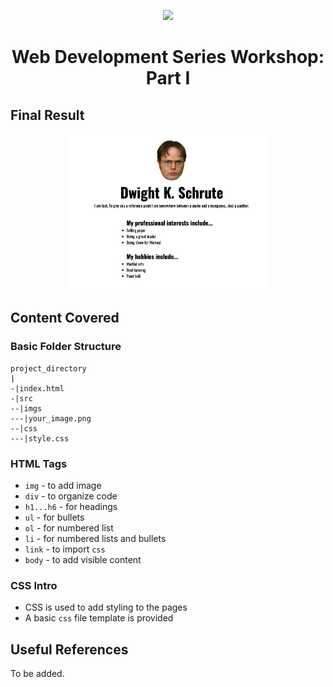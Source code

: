 <p align="center"><img src="https://raw.githubusercontent.com/HackToHelpUTD/web_dev_series_fall19/master/.github/WITBxH2H_dark.png" height="200"><p>
<h1 align="center">Web Development Series Workshop: Part I</h1>

## Final Result

<p align="center"><img src="https://raw.githubusercontent.com/HackToHelpUTD/web-dev-series-fall19/master/workshop_1/.github/final.png" height="250"><p>

## Content Covered
### Basic Folder Structure
```
project_directory
|
-|index.html
-|src
--|imgs
---|your_image.png
--|css
---|style.css
```
### HTML Tags 
* `img` - to add image
* `div` - to organize code
* `h1...h6` - for headings
* `ul` - for bullets
* `ol` - for numbered list
* `li` - for numbered lists and bullets
* `link` - to import `css`
* `body` - to add visible content
### CSS Intro
* CSS is used to add styling to the pages
* A basic `css` file template is provided

## Useful References
To be added.
